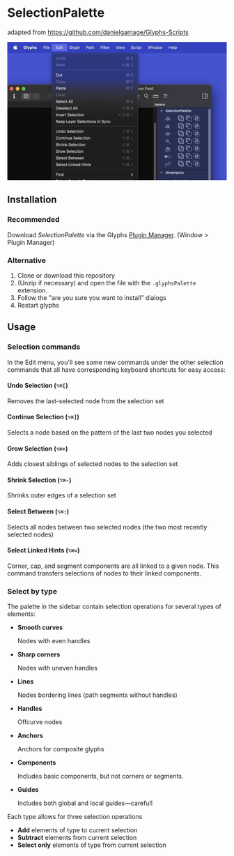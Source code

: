 # SelectionPalette
adapted from https://github.com/danielgamage/Glyphs-Scripts

![Selection Palette Screenshot](https://github.com/danielgamage/SelectionPalette/blob/main/Images/screenshot.png?raw=true)

## Installation
### Recommended
Download _SelectionPalette_ via the Glyphs [Plugin Manager](https://github.com/schriftgestalt/glyphs-packages). (Window > Plugin Manager)

### Alternative
1. Clone or download this repository
1. (Unzip if necessary) and open the file with the `.glyphsPalette` extension.
1. Follow the "are you sure you want to install" dialogs
1. Restart glyphs

## Usage

### Selection commands
In the Edit menu, you'll see some new commands under the other selection commands that all have corresponding keyboard shortcuts for easy access:
#### Undo Selection (`⌥⌘[`)
Removes the last-selected node from the selection set
#### Continue Selection (`⌥⌘]`)
Selects a node based on the pattern of the last two nodes you selected
#### Grow Selection (`⌥⌘+`)
Adds closest siblings of selected nodes to the selection set
#### Shrink Selection (`⌥⌘-`)
Shrinks outer edges of a selection set
#### Select Between (`⌥⌘:`)
Selects all nodes between two selected nodes (the two most recently selected nodes)
#### Select Linked Hints (`⌥⌘<`)
Corner, cap, and segment components are all linked to a given node. This command transfers selections of nodes to their linked components.

### Select by type
The palette in the sidebar contain selection operations for several types of elements:

- **Smooth curves**
  
  Nodes with even handles

- **Sharp corners**
  
  Nodes with uneven handles

- **Lines**
  
  Nodes bordering lines (path segments without handles)

- **Handles**
  
  Offcurve nodes

- **Anchors**
  
  Anchors for composite glyphs

- **Components**
  
  Includes basic components, but not corners or segments.

- **Guides**
  
  Includes both global and local guides—careful!

Each type allows for three selection operations
- **Add** elements of type to current selection
- **Subtract** elements from current selection
- **Select only** elements of type from current selection
